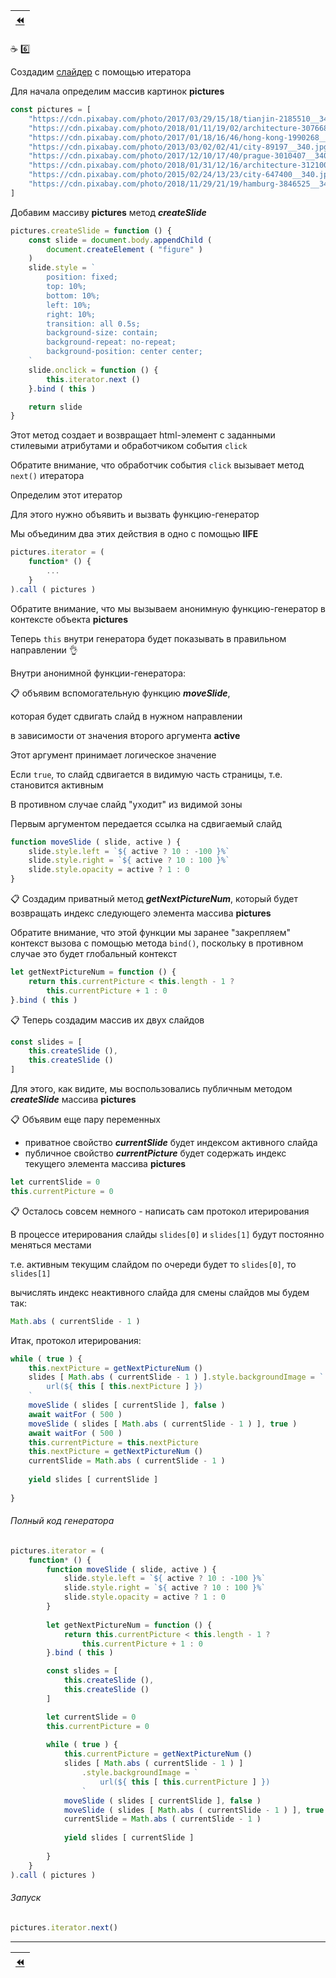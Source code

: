 | [:rewind:](generators-and-iterators) |
|-|

:coffee: :six:

Создадим [слайдер](https://garevna.github.io/js-samples/#21) с помощью итератора

Для начала определим массив картинок **pictures**

```javascript
const pictures = [
    "https://cdn.pixabay.com/photo/2017/03/29/15/18/tianjin-2185510__340.jpg",
    "https://cdn.pixabay.com/photo/2018/01/11/19/02/architecture-3076685__340.jpg",
    "https://cdn.pixabay.com/photo/2017/01/18/16/46/hong-kong-1990268__340.jpg",
    "https://cdn.pixabay.com/photo/2013/03/02/02/41/city-89197__340.jpg",
    "https://cdn.pixabay.com/photo/2017/12/10/17/40/prague-3010407__340.jpg",
    "https://cdn.pixabay.com/photo/2018/01/31/12/16/architecture-3121009__340.jpg",
    "https://cdn.pixabay.com/photo/2015/02/24/13/23/city-647400__340.jpg",
    "https://cdn.pixabay.com/photo/2018/11/29/21/19/hamburg-3846525__340.jpg"
]
```

Добавим массиву **pictures** метод **_createSlide_**

```javascript
pictures.createSlide = function () {
    const slide = document.body.appendChild (
        document.createElement ( "figure" )
    )
    slide.style = `
        position: fixed;
        top: 10%;
        bottom: 10%;
        left: 10%;
        right: 10%;
        transition: all 0.5s;
        background-size: contain;
        background-repeat: no-repeat;
        background-position: center center;
    `
    slide.onclick = function () {
        this.iterator.next ()
    }.bind ( this )

    return slide
}
```

Этот метод создает и возвращает html-элемент с заданными стилевыми атрибутами и обработчиком события `click`

Обратите внимание, что обработчик события `click` вызывает метод `next()` итератора

Определим этот итератор

Для этого нужно объявить и вызвать функцию-генератор

Мы объединим два этих действия в одно с помощью **IIFE**

```javascript
pictures.iterator = (
    function* () {
        ...
    }
).call ( pictures )
```

Обратите внимание, что мы вызываем анонимную функцию-генератор в контексте объекта **pictures**

Теперь `this` внутри генератора будет показывать в правильном направлении :ok_hand:
 
Внутри анонимной функции-генератора:

:clipboard: объявим вспомогательную функцию **_moveSlide_**, 

которая будет сдвигать слайд в нужном направлении 

в зависимости от значения второго аргумента **active**

Этот аргумент принимает логическое значение 

Если `true`, то слайд сдвигается в видимую часть страницы, т.е. становится активным

В противном случае слайд "уходит" из видимой зоны

Первым аргументом передается ссылка на сдвигаемый слайд

```javascript
function moveSlide ( slide, active ) {
    slide.style.left = `${ active ? 10 : -100 }%`
    slide.style.right = `${ active ? 10 : 100 }%`
    slide.style.opacity = active ? 1 : 0
}
```

:clipboard: Создадим приватный метод **_getNextPictureNum_**, который будет возвращать индекс следующего элемента массива **pictures**

Обратите внимание, что этой функции мы заранее "закрепляем" контекст вызова с помощью метода `bind()`, поскольку в противном случае это будет глобальный контекст 

```javascript
let getNextPictureNum = function () {
    return this.currentPicture < this.length - 1 ?
        this.currentPicture + 1 : 0
}.bind ( this )
```

:clipboard: Теперь создадим массив их двух слайдов

```javascript
const slides = [
    this.createSlide (),
    this.createSlide ()
]
```

Для этого, как видите, мы воспользовались публичным методом **_createSlide_** массива **pictures**

:clipboard: Объявим еще пару переменных

* приватное свойство **_currentSlide_** будет индексом активного слайда
* публичное свойство **_currentPicture_** будет содержать индекс текущего элемента массива **pictures**

```javascript
let currentSlide = 0
this.currentPicture = 0
```

:clipboard: Осталось совсем немного - написать сам протокол итерирования

В процессе итерирования слайды `slides[0]` и `slides[1]` будут постоянно меняться местами

т.е. активным текущим слайдом по очереди будет то `slides[0]`, то `slides[1]`

вычислять индекс неактивного слайда для смены слайдов мы будем так:

```javascript
Math.abs ( currentSlide - 1 )
```

Итак, протокол итерирования:

```javascript
while ( true ) {
    this.nextPicture = getNextPictureNum ()
    slides [ Math.abs ( currentSlide - 1 ) ].style.backgroundImage = `
        url(${ this [ this.nextPicture ] })
    `
    moveSlide ( slides [ currentSlide ], false )
    await waitFor ( 500 )
    moveSlide ( slides [ Math.abs ( currentSlide - 1 ) ], true )
    await waitFor ( 500 )
    this.currentPicture = this.nextPicture
    this.nextPicture = getNextPictureNum ()
    currentSlide = Math.abs ( currentSlide - 1 )
            
    yield slides [ currentSlide ]
            
}
```

###### Полный код генератора

```javascript
pictures.iterator = (
    function* () {
        function moveSlide ( slide, active ) {
            slide.style.left = `${ active ? 10 : -100 }%`
            slide.style.right = `${ active ? 10 : 100 }%`
            slide.style.opacity = active ? 1 : 0
        }
        
        let getNextPictureNum = function () {
            return this.currentPicture < this.length - 1 ?
                this.currentPicture + 1 : 0
        }.bind ( this )

        const slides = [
            this.createSlide (),
            this.createSlide ()
        ]

        let currentSlide = 0
        this.currentPicture = 0
        
        while ( true ) {
            this.currentPicture = getNextPictureNum ()
            slides [ Math.abs ( currentSlide - 1 ) ]
                .style.backgroundImage = `
                    url(${ this [ this.currentPicture ] })
                `
            moveSlide ( slides [ currentSlide ], false )
            moveSlide ( slides [ Math.abs ( currentSlide - 1 ) ], true )
            currentSlide = Math.abs ( currentSlide - 1 )
            
            yield slides [ currentSlide ]
            
        }
    }
).call ( pictures )
```

###### Запуск 

```javascript
pictures.iterator.next()
```

***

| [:rewind:](generators-and-iterators) |
|-|